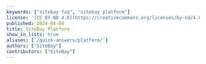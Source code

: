 ```yaml
---
keywords: ["sitebay faq", "sitebay platform"]
license: '[CC BY-ND 4.0](https://creativecommons.org/licenses/by-nd/4.0)'
published: 2024-04-04
title: SiteBay Platform
show_in_lists: true
aliases: ['/quick-answers/platform/']
authors: ["SiteBay"]
contributors: ["SiteBay"]
---
```

